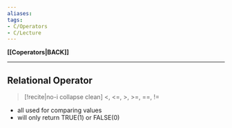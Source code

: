 ```yaml
---
aliases:
tags:
- C/Operators
- C/Lecture
---
```

**[[Coperators|BACK]]**

---
## Relational Operator
>[!recite|no-i collapse clean] <, <=, >, >=, \==, !=

- all used for comparing values
- will only return TRUE(1) or FALSE(0)

